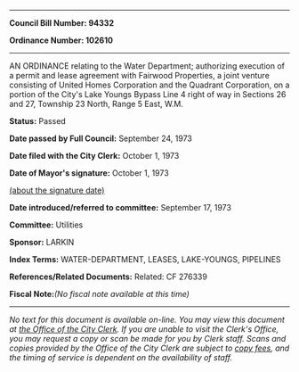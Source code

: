 

********

**Council Bill Number: 94332**
   
**Ordinance Number: 102610**
********

 AN ORDINANCE relating to the Water Department; authorizing execution of a permit and lease agreement with Fairwood Properties, a joint venture consisting of United Homes Corporation and the Quadrant Corporation, on a portion of the City's Lake Youngs Bypass Line 4 right of way in Sections 26 and 27, Township 23 North, Range 5 East, W.M.

**Status:** Passed
   
**Date passed by Full Council:** September 24, 1973
   
**Date filed with the City Clerk:** October 1, 1973
   
**Date of Mayor's signature:** October 1, 1973
   
[(about the signature date)](/~public/approvaldate.htm)
   
   
   
**Date introduced/referred to committee:** September 17, 1973
   
**Committee:** Utilities
   
**Sponsor:** LARKIN
   
   
**Index Terms:** WATER-DEPARTMENT, LEASES, LAKE-YOUNGS, PIPELINES

**References/Related Documents:** Related: CF 276339

**Fiscal Note:**_(No fiscal note available at this time)_
********

_No text for this document is available on-line. You may view this document at [the Office of the City Clerk](http://www.seattle.gov/leg/clerk/contactUs.htm). If you are unable to visit the Clerk's Office, you may request a copy or scan be made for you by Clerk staff. Scans and copies provided by the Office of the City Clerk are subject to [copy fees](http://clerk.seattle.gov/~public/clerkfees.htm), and the timing of service is dependent on the availability of staff._

